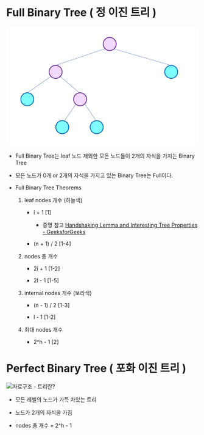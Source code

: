 # Full Binary Tree ( 정 이진 트리 )

  <img title="" src="Full%20Binary%20Tree_assets/2022-08-13-22-37-48-image.png" alt="" width="630"> 

* Full Binary Tree는 leaf 노드 제외한 모든 노드들이 2개의 자식을 가지는 Binary Tree

* 모든 노드가 0개 or 2개의 자식을 가지고 있는 Binary Tree는 Full이다.

* Full Binary Tree Theorems
  
  1. leaf nodes 개수 (하늘색)
     
     * i + 1   [1]
       
       * 증명 참고 [Handshaking Lemma and Interesting Tree Properties - GeeksforGeeks](https://www.geeksforgeeks.org/handshaking-lemma-and-interesting-tree-properties/)
     
     * (n + 1) / 2    [1-4]
  
  2. nodes 총 개수  
     
     * 2i + 1   [1-2] 
     
     * 2l - 1    [1-5]
  
  3. internal nodes 개수 (보라색)
     
     * (n - 1) / 2     [1-3]
     
     * l - 1    [1-2]
  
  4. 최대 nodes 개수
     
     * 2^h - 1     [2]

# Perfect Binary Tree ( 포화 이진 트리 )

<img title="" src="https://t1.daumcdn.net/cfile/tistory/2153514657BBF9B428" alt="자료구조 - 트리란?" width="696">

* 모든 레벨의 노드가 가득 차있는 트리

* 노드가 2개의 자식을 가짐

* nodes 총 개수 = 2^h - 1
